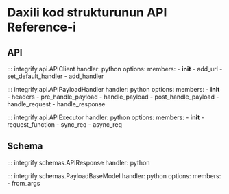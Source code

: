# Daxili kod strukturunun API Reference-i

## API

::: integrify.api.APIClient
    handler: python
    options:
      members:
        - __init__
        - add_url
        - set_default_handler
        - add_handler

::: integrify.api.APIPayloadHandler
    handler: python
    options:
      members:
        - __init__
        - headers
        - pre_handle_payload
        - handle_payload
        - post_handle_payload
        - handle_request
        - handle_response

::: integrify.api.APIExecutor
    handler: python
    options:
      members:
        - __init__
        - request_function
        - sync_req
        - async_req

## Schema

::: integrify.schemas.APIResponse
    handler: python

::: integrify.schemas.PayloadBaseModel
    handler: python
    options:
      members:
        - from_args
